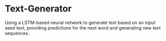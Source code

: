 # Text-Generator
Using a LSTM-based neural network to generate text based on an input seed text, providing predictions for the next word and generating new text sequences.
